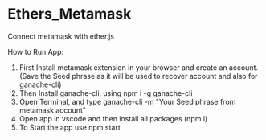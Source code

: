 # Ethers_Metamask
Connect metamask with ether.js


How to Run App:
1. First Install metamask extension in your browser and create an account. (Save the Seed phrase as it will be used to recover account and also for ganache-cli)
2. Then Install ganache-cli, using npm i -g ganache-cli
3. Open Terminal, and type ganache-cli -m "Your Seed phrase from metamask account"
4. Open app in vscode and then install all packages (npm i)
5. To Start the app use npm start
